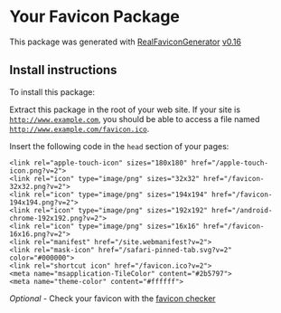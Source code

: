 # Your Favicon Package

This package was generated with [RealFaviconGenerator](https://realfavicongenerator.net/) [v0.16](https://realfavicongenerator.net/change_log#v0.16)

## Install instructions

To install this package:

Extract this package in the root of your web site. If your site is <code>http://www.example.com</code>, you should be able to access a file named <code>http://www.example.com/favicon.ico</code>.

Insert the following code in the `head` section of your pages:

    <link rel="apple-touch-icon" sizes="180x180" href="/apple-touch-icon.png?v=2">
    <link rel="icon" type="image/png" sizes="32x32" href="/favicon-32x32.png?v=2">
    <link rel="icon" type="image/png" sizes="194x194" href="/favicon-194x194.png?v=2">
    <link rel="icon" type="image/png" sizes="192x192" href="/android-chrome-192x192.png?v=2">
    <link rel="icon" type="image/png" sizes="16x16" href="/favicon-16x16.png?v=2">
    <link rel="manifest" href="/site.webmanifest?v=2">
    <link rel="mask-icon" href="/safari-pinned-tab.svg?v=2" color="#000000">
    <link rel="shortcut icon" href="/favicon.ico?v=2">
    <meta name="msapplication-TileColor" content="#2b5797">
    <meta name="theme-color" content="#ffffff">

*Optional* - Check your favicon with the [favicon checker](https://realfavicongenerator.net/favicon_checker)